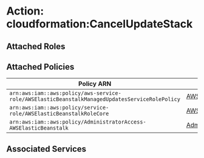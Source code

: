 # Action: cloudformation:CancelUpdateStack

## Attached Roles

## Attached Policies

| Policy ARN | Policy Name |
|------------|-------------|
| `arn:aws:iam::aws:policy/aws-service-role/AWSElasticBeanstalkManagedUpdatesServiceRolePolicy` | [AWSElasticBeanstalkManagedUpdatesServiceRolePolicy](../policies.md#awselasticbeanstalkmanagedupdatesservicerolepolicy) |
| `arn:aws:iam::aws:policy/service-role/AWSElasticBeanstalkRoleCore` | [AWSElasticBeanstalkRoleCore](../policies.md#awselasticbeanstalkrolecore) |
| `arn:aws:iam::aws:policy/AdministratorAccess-AWSElasticBeanstalk` | [AdministratorAccess-AWSElasticBeanstalk](../policies.md#administratoraccess-awselasticbeanstalk) |

## Associated Services

